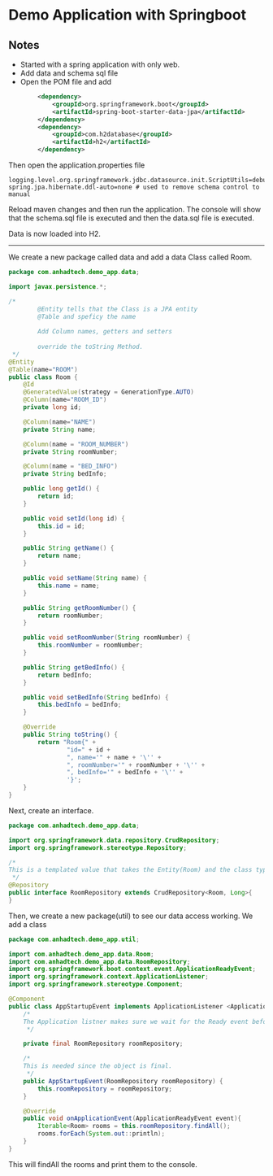 # Demo Application with Springboot

## Notes

- Started with a spring application with only web.
- Add data and schema sql file
- Open the POM file and add
```xml
        <dependency>
            <groupId>org.springframework.boot</groupId>
            <artifactId>spring-boot-starter-data-jpa</artifactId>
        </dependency>
        <dependency>
            <groupId>com.h2database</groupId>
            <artifactId>h2</artifactId>
        </dependency>
```
Then open the application.properties file

```
logging.level.org.springframework.jdbc.datasource.init.ScriptUtils=debug
spring.jpa.hibernate.ddl-auto=none # used to remove schema control to manual
```

Reload maven changes and then run the application. The console will show that 
the schema.sql file is executed and then the data.sql file is executed. 

Data is now loaded into H2.

---

We create a new package called data and add a data Class called Room.

```java
package com.anhadtech.demo_app.data;

import javax.persistence.*;

/*
        @Entity tells that the Class is a JPA entity
        @Table and speficy the name
        
        Add Column names, getters and setters
        
        override the toString Method.
 */
@Entity
@Table(name="ROOM")
public class Room {
    @Id
    @GeneratedValue(strategy = GenerationType.AUTO)
    @Column(name="ROOM_ID")
    private long id;

    @Column(name="NAME")
    private String name;

    @Column(name = "ROOM_NUMBER")
    private String roomNumber;

    @Column(name = "BED_INFO")
    private String bedInfo;

    public long getId() {
        return id;
    }

    public void setId(long id) {
        this.id = id;
    }

    public String getName() {
        return name;
    }

    public void setName(String name) {
        this.name = name;
    }

    public String getRoomNumber() {
        return roomNumber;
    }

    public void setRoomNumber(String roomNumber) {
        this.roomNumber = roomNumber;
    }

    public String getBedInfo() {
        return bedInfo;
    }

    public void setBedInfo(String bedInfo) {
        this.bedInfo = bedInfo;
    }

    @Override
    public String toString() {
        return "Room{" +
                "id=" + id +
                ", name='" + name + '\'' +
                ", roomNumber='" + roomNumber + '\'' +
                ", bedInfo='" + bedInfo + '\'' +
                '}';
    }
}

```

Next, create an interface. 
```java
package com.anhadtech.demo_app.data;

import org.springframework.data.repository.CrudRepository;
import org.springframework.stereotype.Repository;

/*
This is a templated value that takes the Entity(Room) and the class types of the Id
 */
@Repository
public interface RoomRepository extends CrudRepository<Room, Long>{
}

```

Then, we create a new package(util) to see our data access working.
We add a class
```java
package com.anhadtech.demo_app.util;

import com.anhadtech.demo_app.data.Room;
import com.anhadtech.demo_app.data.RoomRepository;
import org.springframework.boot.context.event.ApplicationReadyEvent;
import org.springframework.context.ApplicationListener;
import org.springframework.stereotype.Component;

@Component
public class AppStartupEvent implements ApplicationListener <ApplicationReadyEvent> {
    /*
    The Application listner makes sure we wait for the Ready event before we run this code.
     */

    private final RoomRepository roomRepository;

    /*
    This is needed since the object is final.
     */
    public AppStartupEvent(RoomRepository roomRepository) {
        this.roomRepository = roomRepository;
    }

    @Override
    public void onApplicationEvent(ApplicationReadyEvent event){
        Iterable<Room> rooms = this.roomRepository.findAll();
        rooms.forEach(System.out::println);
    }
}

```

This will findAll the rooms and print them to the console.